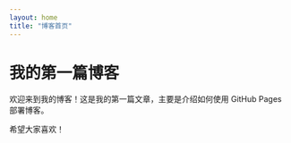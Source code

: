 ```yaml
---
layout: home
title: "博客首页"
---
```


# 我的第一篇博客

欢迎来到我的博客！这是我的第一篇文章，主要是介绍如何使用 GitHub Pages 部署博客。

希望大家喜欢！
